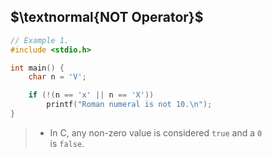 ## $\textnormal{NOT Operator}$

```c
// Example 1.
#include <stdio.h>

int main() {
    char n = 'V';

    if (!(n == 'x' || n == 'X'))
        printf("Roman numeral is not 10.\n");
}
```

> - In C, any non-zero value is considered `true` and a `0` <br />
    is `false`.
